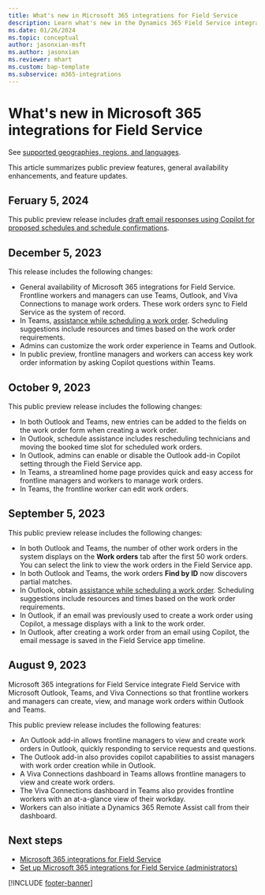 ```yaml
---
title: What's new in Microsoft 365 integrations for Field Service
description: Learn what's new in the Dynamics 365 Field Service integrations with Microsoft Outlook, Teams, and Viva Connections.
ms.date: 01/26/2024
ms.topic: conceptual
author: jasonxian-msft
ms.author: jasonxian
ms.reviewer: mhart
ms.custom: bap-template
ms.subservice: m365-integrations
---
```


# What's new in Microsoft 365 integrations for Field Service

See [supported geographies, regions, and languages](flw-overview.md#supported-geographies-regions-and-languages).

This article summarizes public preview features, general availability enhancements, and feature updates.

## Feruary 5, 2024

This public preview release includes [draft email responses using Copilot for proposed schedules and schedule confirmations](flw-outlook.md#draft-an-email-response-with-copilot-preview).

## December 5, 2023

This release includes the following changes:

- General availability of Microsoft 365 integrations for Field Service. Frontline workers and managers can use Teams, Outlook, and Viva Connections to manage work orders. These work orders sync to Field Service as the system of record.
- In Teams, [assistance while scheduling a work order](flw-teams-manager.md#schedule-or-reschedule-a-work-order). Scheduling suggestions include resources and times based on the work order requirements.
- Admins can customize the work order experience in Teams and Outlook.
- In public preview, frontline managers and workers can access key work order information by asking Copilot questions within Teams.

## October 9, 2023

This public preview release includes the following changes:

- In both Outlook and Teams, new entries can be added to the fields on the work order form when creating a work order.
- In Outlook, schedule assistance includes rescheduling technicians and moving the booked time slot for scheduled work orders.
- In Outlook, admins can enable or disable the Outlook add-in Copilot setting through the Field Service app.
- In Teams, a streamlined home page provides quick and easy access for frontline managers and workers to manage work orders.
- In Teams, the frontline worker can edit work orders.

## September 5, 2023

This public preview release includes the following changes:

- In both Outlook and Teams, the number of other work orders in the system displays on the **Work orders** tab after the first 50 work orders. You can select the link to view the work orders in the Field Service app.
- In both Outlook and Teams, the work orders **Find by ID** now discovers partial matches.
- In Outlook, obtain [assistance while scheduling a work order](flw-outlook.md#schedule-or-reschedule-a-work-order). Scheduling suggestions include resources and times based on the work order requirements.
- In Outlook, if an email was previously used to create a work order using Copilot, a message displays with a link to the work order.
- In Outlook, after creating a work order from an email using Copilot, the email message is saved in the Field Service app timeline.

## August 9, 2023

Microsoft 365 integrations for Field Service integrate Field Service with Microsoft Outlook, Teams, and Viva Connections so that frontline workers and managers can create, view, and manage work orders within Outlook and Teams.

This public preview release includes the following features:

- An Outlook add-in allows frontline managers to view and create work orders in Outlook, quickly responding to service requests and questions.
- The Outlook add-in also provides copilot capabilities to assist managers with work order creation while in Outlook.
- A Viva Connections dashboard in Teams allows frontline managers to view and create work orders.
- The Viva Connections dashboard in Teams also provides frontline workers with an at-a-glance view of their workday.
- Workers can also initiate a Dynamics 365 Remote Assist call from their dashboard.

## Next steps

- [Microsoft 365 integrations for Field Service](flw-overview.md)
- [Set up Microsoft 365 integrations for Field Service (administrators) ](flw-admin.md)

[!INCLUDE [footer-banner](../includes/footer-banner.md)]

